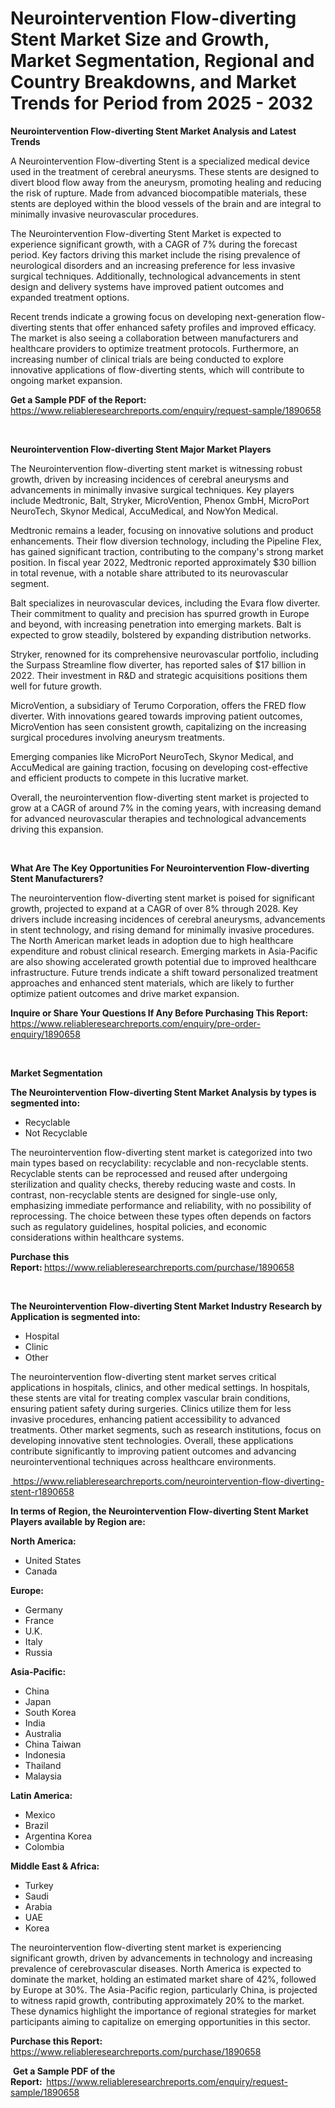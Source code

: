 <p><h1>Neurointervention Flow-diverting Stent Market Size and Growth, Market Segmentation, Regional and Country Breakdowns, and Market Trends for Period from 2025 -  2032</h1></p><p><strong>Neurointervention Flow-diverting Stent Market Analysis and Latest Trends</strong></p>
<p><p>A Neurointervention Flow-diverting Stent is a specialized medical device used in the treatment of cerebral aneurysms. These stents are designed to divert blood flow away from the aneurysm, promoting healing and reducing the risk of rupture. Made from advanced biocompatible materials, these stents are deployed within the blood vessels of the brain and are integral to minimally invasive neurovascular procedures.</p><p>The Neurointervention Flow-diverting Stent Market is expected to experience significant growth, with a CAGR of 7% during the forecast period. Key factors driving this market include the rising prevalence of neurological disorders and an increasing preference for less invasive surgical techniques. Additionally, technological advancements in stent design and delivery systems have improved patient outcomes and expanded treatment options.</p><p>Recent trends indicate a growing focus on developing next-generation flow-diverting stents that offer enhanced safety profiles and improved efficacy. The market is also seeing a collaboration between manufacturers and healthcare providers to optimize treatment protocols. Furthermore, an increasing number of clinical trials are being conducted to explore innovative applications of flow-diverting stents, which will contribute to ongoing market expansion.</p></p>
<p><strong>Get a Sample PDF of the Report:&nbsp;</strong> <a href="https://www.reliableresearchreports.com/enquiry/request-sample/1890658?utm_campaign=10&utm_medium=2&utm_source=Github&utm_content=ia&utm_term=14042025&utm_id=neurointervention-flow-diverting-stent">https://www.reliableresearchreports.com/enquiry/request-sample/1890658</a></p>
<p>&nbsp;</p>
<p><strong>Neurointervention Flow-diverting Stent Major Market Players</strong></p>
<p><p>The Neurointervention flow-diverting stent market is witnessing robust growth, driven by increasing incidences of cerebral aneurysms and advancements in minimally invasive surgical techniques. Key players include Medtronic, Balt, Stryker, MicroVention, Phenox GmbH, MicroPort NeuroTech, Skynor Medical, AccuMedical, and NowYon Medical.</p><p>Medtronic remains a leader, focusing on innovative solutions and product enhancements. Their flow diversion technology, including the Pipeline Flex, has gained significant traction, contributing to the company's strong market position. In fiscal year 2022, Medtronic reported approximately $30 billion in total revenue, with a notable share attributed to its neurovascular segment.</p><p>Balt specializes in neurovascular devices, including the Evara flow diverter. Their commitment to quality and precision has spurred growth in Europe and beyond, with increasing penetration into emerging markets. Balt is expected to grow steadily, bolstered by expanding distribution networks.</p><p>Stryker, renowned for its comprehensive neurovascular portfolio, including the Surpass Streamline flow diverter, has reported sales of $17 billion in 2022. Their investment in R&D and strategic acquisitions positions them well for future growth.</p><p>MicroVention, a subsidiary of Terumo Corporation, offers the FRED flow diverter. With innovations geared towards improving patient outcomes, MicroVention has seen consistent growth, capitalizing on the increasing surgical procedures involving aneurysm treatments.</p><p>Emerging companies like MicroPort NeuroTech, Skynor Medical, and AccuMedical are gaining traction, focusing on developing cost-effective and efficient products to compete in this lucrative market.</p><p>Overall, the neurointervention flow-diverting stent market is projected to grow at a CAGR of around 7% in the coming years, with increasing demand for advanced neurovascular therapies and technological advancements driving this expansion.</p></p>
<p>&nbsp;</p>
<p><strong>What Are The Key Opportunities For Neurointervention Flow-diverting Stent Manufacturers?</strong></p>
<p><p>The neurointervention flow-diverting stent market is poised for significant growth, projected to expand at a CAGR of over 8% through 2028. Key drivers include increasing incidences of cerebral aneurysms, advancements in stent technology, and rising demand for minimally invasive procedures. The North American market leads in adoption due to high healthcare expenditure and robust clinical research. Emerging markets in Asia-Pacific are also showing accelerated growth potential due to improved healthcare infrastructure. Future trends indicate a shift toward personalized treatment approaches and enhanced stent materials, which are likely to further optimize patient outcomes and drive market expansion.</p></p>
<p><strong>Inquire or Share Your Questions If Any Before Purchasing This Report:</strong> <a href="https://www.reliableresearchreports.com/enquiry/pre-order-enquiry/1890658?utm_campaign=10&utm_medium=2&utm_source=Github&utm_content=ia&utm_term=14042025&utm_id=neurointervention-flow-diverting-stent">https://www.reliableresearchreports.com/enquiry/pre-order-enquiry/1890658</a></p>
<p>&nbsp;</p>
<p><strong>Market Segmentation</strong></p>
<p><strong>The Neurointervention Flow-diverting Stent Market Analysis by types is segmented into:</strong></p>
<p><ul><li>Recyclable</li><li>Not Recyclable</li></ul></p>
<p><p>The neurointervention flow-diverting stent market is categorized into two main types based on recyclability: recyclable and non-recyclable stents. Recyclable stents can be reprocessed and reused after undergoing sterilization and quality checks, thereby reducing waste and costs. In contrast, non-recyclable stents are designed for single-use only, emphasizing immediate performance and reliability, with no possibility of reprocessing. The choice between these types often depends on factors such as regulatory guidelines, hospital policies, and economic considerations within healthcare systems.</p></p>
<p><strong>Purchase this Report:&nbsp;</strong><a href="https://www.reliableresearchreports.com/purchase/1890658?utm_campaign=10&utm_medium=2&utm_source=Github&utm_content=ia&utm_term=14042025&utm_id=neurointervention-flow-diverting-stent">https://www.reliableresearchreports.com/purchase/1890658</a></p>
<p>&nbsp;</p>
<p><strong>The Neurointervention Flow-diverting Stent Market Industry Research by Application is segmented into:</strong></p>
<p><ul><li>Hospital</li><li>Clinic</li><li>Other</li></ul></p>
<p><p>The neurointervention flow-diverting stent market serves critical applications in hospitals, clinics, and other medical settings. In hospitals, these stents are vital for treating complex vascular brain conditions, ensuring patient safety during surgeries. Clinics utilize them for less invasive procedures, enhancing patient accessibility to advanced treatments. Other market segments, such as research institutions, focus on developing innovative stent technologies. Overall, these applications contribute significantly to improving patient outcomes and advancing neurointerventional techniques across healthcare environments.</p></p>
<p><a href="https://www.reliableresearchreports.com/neurointervention-flow-diverting-stent-r1890658?utm_campaign=10&utm_medium=2&utm_source=Github&utm_content=ia&utm_term=14042025&utm_id=neurointervention-flow-diverting-stent">&nbsp;https://www.reliableresearchreports.com/neurointervention-flow-diverting-stent-r1890658</a></p>
<p><strong>In terms of Region, the Neurointervention Flow-diverting Stent Market Players available by Region are:</strong></p>
<p>
    <p> <strong> North America: </strong>
        <ul>
            <li>United States</li>
            <li>Canada</li>
        </ul>
        </p> 
    <p> <strong> Europe: </strong>
        <ul>
            <li>Germany</li>
            <li>France</li>
            <li>U.K.</li>
            <li>Italy</li>
            <li>Russia</li>
        </ul>
        </p> 
    <p> <strong> Asia-Pacific: </strong>
        <ul>
            <li>China</li>
            <li>Japan</li>
            <li>South Korea</li>
            <li>India</li>
            <li>Australia</li>
            <li>China Taiwan</li>
            <li>Indonesia</li>
            <li>Thailand</li>
            <li>Malaysia</li>
        </ul>
        </p> 
    <p> <strong> Latin America: </strong>
        <ul>
            <li>Mexico</li>
            <li>Brazil</li>
            <li>Argentina Korea</li>
            <li>Colombia</li>
        </ul>
        </p> 
    <p> <strong> Middle East & Africa: </strong>
        <ul>
            <li>Turkey</li>
            <li>Saudi</li>
            <li>Arabia</li>
            <li>UAE</li>
            <li>Korea</li>
        </ul>
    </p>
    </p>
<p><p>The neurointervention flow-diverting stent market is experiencing significant growth, driven by advancements in technology and increasing prevalence of cerebrovascular diseases. North America is expected to dominate the market, holding an estimated market share of 42%, followed by Europe at 30%. The Asia-Pacific region, particularly China, is projected to witness rapid growth, contributing approximately 20% to the market. These dynamics highlight the importance of regional strategies for market participants aiming to capitalize on emerging opportunities in this sector.</p></p>
<p><strong>Purchase this Report: </strong><a href="https://www.reliableresearchreports.com/purchase/1890658?utm_campaign=10&utm_medium=2&utm_source=Github&utm_content=ia&utm_term=14042025&utm_id=neurointervention-flow-diverting-stent">https://www.reliableresearchreports.com/purchase/1890658</a></p>
<p>&nbsp;<strong>Get a Sample PDF of the Report:&nbsp;&nbsp;</strong><a href="https://www.reliableresearchreports.com/enquiry/request-sample/1890658?utm_campaign=10&utm_medium=2&utm_source=Github&utm_content=ia&utm_term=14042025&utm_id=neurointervention-flow-diverting-stent">https://www.reliableresearchreports.com/enquiry/request-sample/1890658</a></p>
<p><strong></strong></p>
<p><p></p><p></p><p></p></p>